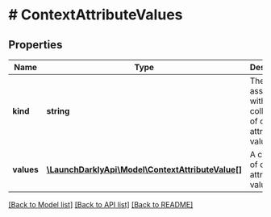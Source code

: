 # # ContextAttributeValues

## Properties

Name | Type | Description | Notes
------------ | ------------- | ------------- | -------------
**kind** | **string** | The kind associated with this collection of context attribute values. |
**values** | [**\LaunchDarklyApi\Model\ContextAttributeValue[]**](ContextAttributeValue.md) | A collection of context attribute values. |

[[Back to Model list]](../../README.md#models) [[Back to API list]](../../README.md#endpoints) [[Back to README]](../../README.md)
